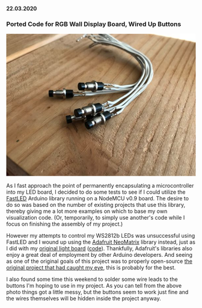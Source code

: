 #### 22.03.2020
### Ported Code for RGB Wall Display Board, Wired Up Buttons

![buttons](media/rgb_board_mk2/017_buttons.jpg)

As I fast approach the point of permanently encapsulating a microcontroller into my LED board, I decided to do some tests to see if I could utilize the [FastLED](https://github.com/FastLED/FastLED) Arduino library running on a NodeMCU v0.9 board.  The desire to do so was based on the number of existing projects that use this library, thereby giving me a lot more examples on which to base my own visualization code.  (Or, temporarily, to simply use another's code while I focus on finishing the assembly of my project.)

However my attempts to control my WS2812b LEDs was unsuccessful using FastLED and I wound up using the [Adafruit NeoMatrix](https://github.com/adafruit/Adafruit_NeoMatrix) library instead, just as I did with my [original light board](https://github.com/ckuzma/blog/blob/master/posts/2017/2017-12-30-rgb-led-matrix-board-litebrite.md) ([code](https://github.com/ckuzma/nodemcu-as-arduino/tree/master/Sketches/LED%20Board)).  Thankfully, Adafruit's libraries also enjoy a great deal of employment by other Arduino developers.  And seeing as one of the original goals of this project was to properly open-source [the original project that had caught my eye](https://github.com/ckuzma/blog/blob/master/posts/2020/2020-02-05-rgb-wall-display-board-part-1.md), this is probably for the best.

I also found some time this weekend to solder some wire leads to the buttons I'm hoping to use in my project.  As you can tell from the above photo things got a little messy, but the buttons seem to work just fine and the wires themselves will be hidden inside the project anyway.